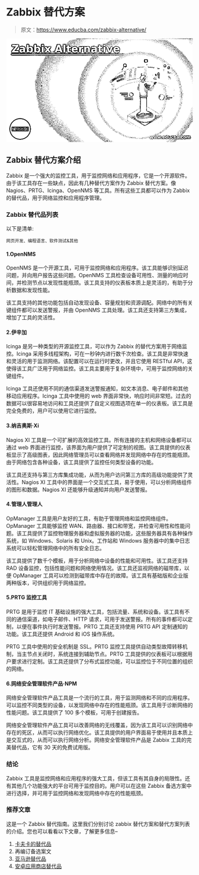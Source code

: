 # Zabbix 替代方案

> 原文：<https://www.educba.com/zabbix-alternative/>

![Zabbix Alternative](img/48fc66a0738e94f5aa562bbb8571dfe7.png)



## Zabbix 替代方案介绍

Zabbix 是一个强大的监控工具，用于监控网络和应用程序，它是一个开源软件。由于该工具存在一些缺点，因此有几种替代方案作为 Zabbix 替代方案。像 Nagios、PRTG、Icinga、OpenNMS 等工具。所有这些工具都可以作为 Zabbix 的替代品，用于网络监控和应用程序管理。

### Zabbix 替代品列表

以下是清单:

<small>网页开发、编程语言、软件测试&其他</small>

#### 1.OpenNMS

OpenNMS 是一个开源工具，可用于监控网络和应用程序。该工具能够识别延迟问题，并向用户报告这些问题。OpenNMS 工具检查设备可用性、测量的响应时间，并检测节点以发现性能瓶颈。该工具支持的仪表板本质上是灵活的，有助于分析数据和发现性能。

该工具支持的其他功能包括自动发现设备、容量规划和资源调配。网络中的所有关键组件都可以发送警报，并由 OpenNMS 工具处理。该工具还支持第三方集成，增加了工具的灵活性。

#### 2.伊辛加

Icinga 是另一种类型的开源监控工具，可以作为 Zabbix 的替代方案用于网络监控。Icinga 采用多线程架构，可在一秒钟内进行数千次检查。该工具是非常快速和灵活的用于监测网络。该配置可以在运行时更改，并且它使用 RESTful API，这使得该工具广泛用于网络监控。该工具主要用于复杂环境中，可用于监控网络的关键组件。

Icinga 工具还使用不同的通信渠道发送警报通知，如文本消息、电子邮件和其他移动应用程序。Icinga 工具中使用的 web 界面非常快，响应时间非常短。过去的数据可以很容易地访问和工具还提供了自定义视图选项在单一的仪表板。该工具是完全免费的，用户可以使用它进行监控。

#### 3.纳吉奥斯·Xi

Nagios XI 工具是一个可扩展的高效监控工具。所有连接的主机和网络设备都可以通过 web 界面进行监控，该界面为用户提供了可定制的视图。该工具提供的仪表板显示了高级图表，因此网络管理员可以查看网络并发现网络中存在的性能瓶颈。由于网络包含各种设备，该工具提供了监控任何类型设备的功能。

该工具还支持与第三方库集成功能，从而为用户访问第三方库的高级功能提供了灵活性。Nagios XI 工具中的界面是一个交互式工具，易于使用，可以分析网络组件的图形和数据。Nagios XI 还能够升级通知并向用户发送警报。

#### 4.管理人管理人

OpManager 工具是用户友好的工具，有助于管理网络和监控网络组件。OpManager 工具能够监控 WAN、路由器、接口和带宽，并检查可用性和性能问题。该工具提供了监控物理服务器和虚拟服务器的功能，这些服务器具有各种操作系统，如 Windows、Solaris 和 Unix。工作站和 Windows 服务器中的集中日志系统可以轻松管理网络中的所有安全日志。

该工具提供了数千个模板，用于分析网络中设备的性能和可用性。该工具还支持 RAD 设备监控，包括性能问题和网络使用情况。该工具还监视网络的磁带库，以便 OpManager 工具可以检测到磁带库中存在的故障。该工具有基础版和企业版两种版本，可供组织用于网络监控。

#### 5.PRTG 监控工具

PRTG 是用于监控 IT 基础设施的强大工具，包括流量、系统和设备。该工具有不同的通信渠道，如电子邮件、HTTP 请求，可用于发送警报。所有的事件都可以定制，以便在事件执行时发送警报。PRTG 工具还支持使用 PRTG API 定制通知的功能。该工具还提供 Android 和 iOS 操作系统。

PRTG 工具中使用的安全机制是 SSL。PRTG 监控工具提供自动类型故障转移机制，当主节点关闭时，系统连接到辅助节点。PRTG 工具提供的仪表板可以根据用户要求进行定制。该工具还提供了分布式监控功能，可以监控位于不同位置的组织的网络。

#### 6.网络安全管理软件产品·NPM

网络安全管理软件产品工具是一个流行的工具，用于监测网络和不同的应用程序。可以监控不同类型的设备，以发现网络中存在的性能瓶颈。该工具用于诊断网络的性能问题。该工具提供了 100 多个模板，可用于创建报告。

网络安全管理软件产品工具可以改善网络的无线覆盖，因为该工具可以识别网络中存在的死区，从而可以执行网络优化。该工具提供的用户界面易于使用并且本质上是交互式的，从而可以执行网络分析。网络安全管理软件产品是 Zabbix 工具的完美替代品，它有 30 天的免费试用版。

### 结论

Zabbix 工具是监控网络和应用程序的强大工具，但该工具有其自身的局限性。还有其他几个功能强大的平台可用于监控目的。用户可以在这些 Zabbix 备选方案中进行选择，并可用于监控网络和发现网络中存在的性能瓶颈。

### 推荐文章

这是一个 Zabbix 替代指南。这里我们分别讨论 zabbix 替代方案和替代方案列表的介绍。您也可以看看以下文章，了解更多信息–

1.  [卡夫卡的替代品](https://www.educba.com/kafka-alternatives/)
2.  再编订备选案文
3.  [亚马逊替代品](https://www.educba.com/amazon-alternatives/)
4.  [安卓应用商店替代品](https://www.educba.com/android-app-store-alternatives/)





